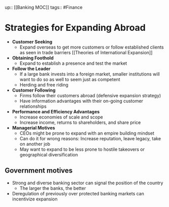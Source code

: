up:: [[Banking MOC]]
tags:: #Finance 
# Strategies for Expanding Abroad
- **Customer Seeking**
	- Expand overseas to get more customers or follow established clients as seen in trade barriers [[Theories of International Expansion]]
- **Obtaining Foothold**
	- Expand to establish a presence and test the market
- **Follow the Leader**
	- If a large bank invests into a foreign market, smaller institutions will want to do so as well to seem just as competent
	- Herding and free riding 
- **Customer Following**
	- Firms follow their customers abroad (defensive expansion strategy)
	- Have information advantages with their on-going customer relationships
- **Performance and Efficiency Advantages**
	- Increase economies of scale and scope
	- Increase income, returns to shareholders, and share price
- **Managerial Motives**
	- CEOs might be prone to expand with an empire building mindset
	- Can do it for wrong reasons: Increase reputation, leave legacy, take on another job
	- May want to expand to be less prone to hostile takeovers or geographical diversification
## Government motives
- Strong and diverse banking sector can signal the position of the country
	- The larger the banks, the better
- Deregulation of previously over protected banking markets can incentivize expansion